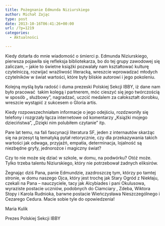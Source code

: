 ```yaml
---
title: Pożegnanie Edmunda Niziurskiego
author: Michał Zając
type: post
date: 2013-10-16T06:41:26+00:00
url: /?p=1219
categories:
  - Aktualności

---
```

Kiedy dotarła do mnie wiadomość o śmierci p. Edmunda Niziurskiego, pierwsza pojawiła się refleksja bibliotekarza, bo do tej grupy zawodowej się zaliczam, – jakie to świetne książki pozwalały nam kształtować kulturę czytelniczą, rozwijać wrażliwość literacką, wreszcie wprowadzać młodych czytelników w świat wartości, które były bliskie autorowi i jego pokoleniu.

Kolejną myślą była radość i duma prezeski Polskiej Sekcji IBBY, iż dane nam było pracować  takim kolegą i partnerem, móc cieszyć się jego twórczością w sposób „ służbowy”, nagradzać, uczcić medalem za całokształt dorobku, wreszcie wystąpić z sukcesem o Gloria artis.

Kiedy rozpowszechniałam informacje o jego odejściu, rozdzwoniły się telefony i rozgrzały łącza internetowe od komentarzy „Książki mojego dzieciństwa”, „Dzięki nim polubiłem czytanie” itp.

Pare lat temu, na fali fascynacji literatura SF, jeden z internautów skarżąc się na przesyt tą tematyką pytał retorycznie, czy dla przekazywania takich wartości jak odwaga, przyjaźń, empatia, determinacja, lojalność są niezbędne gryfy, jednorożce i magiczny świat?

Czy to nie może się dziać w szkole, w domu, na podwórku? Otóż może. Tylko trzeba talentu Niziurskiego, który nie potrzebował żadnych eliksirów.

Żegnając dziś Pana, panie Edmundzie, zazdroszczę tym, którzy po tamtej stronie, w domu naszego Ojca, który jest trochę jak Stary Ogród z Niekłaju, czekali na Pana – nauczyciele, tacy jak Alcybiades i pani Okulusowa, wyraziste postacie uczniów, podobnych do Ciamciary , Zdeba, Wiktora Stopy i Karola Rudnioka, barwne postacie Wieńczysława Nieszczególnego i Cezarego Cedura. Macie sobie tyle do opowiedzenia!

Maria Kulik

Prezes Polskiej Sekcji IBBY

